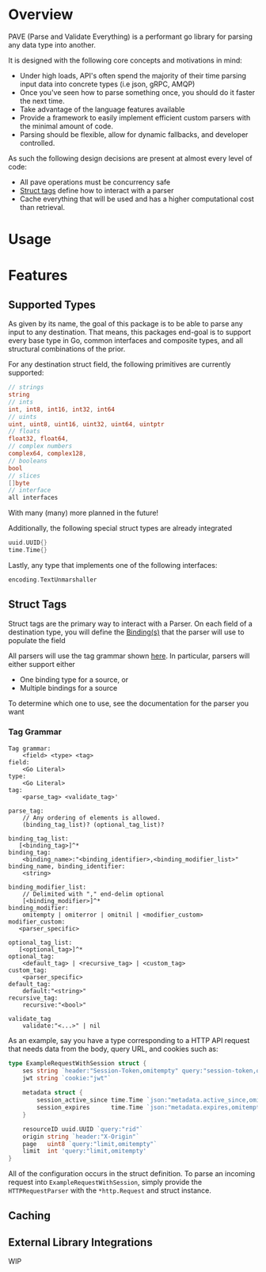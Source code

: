 # Overview

PAVE (Parse and Validate Everything) is a performant go library for parsing any data type into another.

It is designed with the following core concepts and motivations in mind:
- Under high loads, API's often spend the majority of their time parsing input data into concrete types (i.e json, gRPC, AMQP)
- Once you've seen how to parse something once, you should do it faster the next time.
- Take advantage of the language features available
- Provide a framework to easily implement efficient custom parsers with the minimal amount of code.
- Parsing should be flexible, allow for dynamic fallbacks, and developer controlled.

As such the following design decisions are present at almost every level of code:
- All pave operations must be concurrency safe
- [Struct tags]() define how to interact with a parser
- Cache everything that will be used and has a higher computational cost than retrieval.

# Usage


# Features

## Supported Types
As given by its name, the goal of this package is to be able to parse any input to any destination. That means, this packages end-goal is to support every
base type in Go, common interfaces and composite types, and all structural combinations of the prior.

For any destination struct field, the following primitives are currently supported:
```go
// strings
string
// ints
int, int8, int16, int32, int64
// uints
uint, uint8, uint16, uint32, uint64, uintptr
// floats
float32, float64,
// complex numbers
complex64, complex128,
// booleans
bool
// slices
[]byte
// interface
all interfaces
```
With many (many) more planned in the future!

Additionally, the following special struct types are already integrated
```go
uuid.UUID{}
time.Time{}
```

Lastly, any type that implements one of the following interfaces:
```go
encoding.TextUnmarshaller
```

## Struct Tags
Struct tags are the primary way to interact with a Parser. On each field of a destination type, you will define the [Binding(s)]() that the parser will use to populate the field

All parsers will use the tag grammar shown [here]().
In particular, parsers will either support either
- One binding type for a source, or
- Multiple bindings for a source

To determine which one to use, see the documentation for the parser you want

###  Tag Grammar

```
Tag grammar:
    <field> <type> <tag>
field:
    <Go Literal>
type:
    <Go Literal>
tag:
    <parse_tag> <validate_tag>'

parse_tag:
    // Any ordering of elements is allowed.
    (binding_tag_list)? (optional_tag_list)? 

binding_tag_list:
   [<binding_tag>]^*
binding_tag:
    <binding_name>:"<binding_identifier>,<binding_modifier_list>"
binding_name, binding_identifier:
    <string>
    
binding_modifier_list:
    // Delimited with "," end-delim optional
    [<binding_modifier>]^* 
binding_modifier:
    omitempty | omiterror | omitnil | <modifier_custom>
modifier_custom:
   <parser_specific>

optional_tag_list:
   [<optional_tag>]^*
optional_tag:
    <default_tag> | <recursive_tag> | <custom_tag>
custom_tag:
    <parser_specific>
default_tag:
    default:"<string>"
recursive_tag:
    recursive:"<bool>"

validate_tag
    validate:"<...>" | nil
```

As an example, say you have a type corresponding to a HTTP API request that needs data from the body, query URL, and cookies 
such as:
```go
type ExampleRequestWithSession struct {
	ses string `header:"Session-Token,omitempty" query:"session-token,omitempty" default:"invalid_session"`
	jwt string `cookie:"jwt"`
	
	metadata struct {
		session_active_since time.Time `json:"metadata.active_since,omitempty"`
		session_expires      time.Time `json:"metadata.expires,omitempty"`	
	}

	resourceID uuid.UUID `query:"rid"`
	origin string `header:"X-Origin"`
	page   uint8 `query:"limit,omitempty"`
	limit  int 'query:"limit,omitempty'
}
```

All of the configuration occurs in the struct definition. To parse an incoming request into `ExampleRequestWithSession`, simply provide the `HTTPRequestParser` with the `*http.Request` and struct instance.

## Caching

## External Library Integrations
WIP

